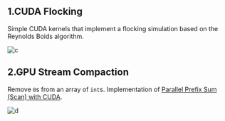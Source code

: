 ## 1.CUDA Flocking

Simple CUDA kernels that implement a flocking simulation based on the Reynolds Boids algorithm.

![c](https://user-images.githubusercontent.com/28896013/147036130-c5290c63-9c2f-4003-839e-3c3302572cb6.JPG)

## 2.GPU Stream Compaction

Remove `0`s from an array of `int`s. Implementation of [Parallel Prefix Sum (Scan) with CUDA](https://developer.nvidia.com/gpugems/GPUGems3/gpugems3_ch39.html).

![d](https://user-images.githubusercontent.com/28896013/147036137-ca6fd612-8485-47f3-a84c-f2c1721daee8.JPG)


